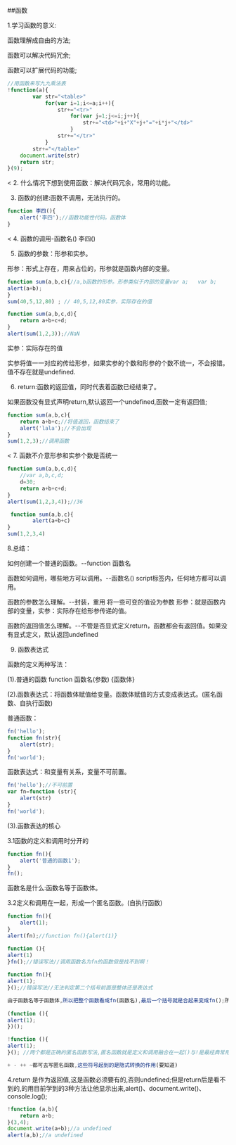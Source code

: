 ##函数

1.学习函数的意义: 

函数理解成自由的方法;

函数可以解决代码冗余;

函数可以扩展代码的功能;

```javascript
//用函数来写九九乘法表
!function(a){
		var str="<table>"
			for(var i=1;i<=a;i++){
				str+="<tr>"
					for(var j=1;j<=i;j++){
						str+="<td>"+i+"X"+j+"="+i*j+"</td>"
					}
				str+="</tr>"
			}
		str+="</table>"
	document.write(str)	
	return str;
}(9);
```
<
2. 什么情况下想到使用函数：解决代码冗余，常用的功能。

3.  函数的创建:函数不调用，无法执行的。

```javascript
function 李四(){
	alert('李四');//函数功能性代码。函数体
}
```
<
4. 函数的调用-函数名()
    李四()

5. 函数的参数：形参和实参。

形参：形式上存在，用来占位的，形参就是函数内部的变量。

```javascript
function sum(a,b,c){//a,b函数的形参。形参类似于内部的变量var a;   var b;
alert(a+b);
}
sum(40,5,12,80) ; // 40,5,12,80实参，实际存在的值
```

```javascript
function sum(a,b,c,d){
    return a+b+c+d;
}
alert(sum(1,2,3));//NaN
```
实参：实际存在的值

实参将值一一对应的传给形参，如果实参的个数和形参的个数不统一，不会报错。值不存在就是undefined.

6. return:函数的返回值，同时代表着函数已经结束了。

如果函数没有显式声明return,默认返回一个undefined,函数一定有返回值;

```javascript
function sum(a,b,c){
	return a+b+c;//将值返回，函数结束了
	alert('lala');//不会出现
}
sum(1,2,3);//调用函数
```
<
7.  函数不介意形参和实参个数是否统一

```javascript
function sum(a,b,c,d){
	//var a,b,c,d;
	d=30;
	return a+b+c+d;
}
alert(sum(1,2,3,4));//36
```
```javascript
 function sum(a,b,c){
	 	alert(a+b+c)
}
sum(1,2,3,4)
```

8.总结：

如何创建一个普通的函数。--function  函数名

函数如何调用，哪些地方可以调用。--函数名()   script标签内，任何地方都可以调用。

函数的参数怎么理解。--封装，重用    将一些可变的值设为参数        形参：就是函数内部的变量，实参：实际存在给形参传递的值。

函数的返回值怎么理解。--不管是否显式定义return，函数都会有返回值。如果没有显式定义，默认返回undefined

9. 函数表达式

函数的定义两种写法：

(1).普通的函数  function 函数名(参数) {函数体}

(2).函数表达式：将函数体赋值给变量。函数体赋值的方式变成表达式。(匿名函数、自执行函数)

普通函数：
```javascript
fn('hello');
function fn(str){
	alert(str);
}
fn('world');
```	

函数表达式：和变量有关系，变量不可前置。

```javascript
fn('hello');//不可前置
var fn=function (str){
	alert(str)
}
fn('world');
```	

(3).函数表达的核心

3.1函数的定义和调用时分开的

```javascript
function fn(){
	alert('普通的函数1');
}
fn();
```
函数名是什么:函数名等于函数体。

3.2定义和调用在一起，形成一个匿名函数。(自执行函数)

```javascript
function fn(){
	alert(1);
}
alert(fn);//function fn(){alert(1)}

function (){
alert(1)
}fn();//错误写法//调用函数名为fn的函数但是找不到啊！
	
function fn(){
alert(1);
}();//错误写法//无法判定第二个括号前面是整体还是表达式

由于函数名等于函数体,所以把整个函数看成fn(函数名),最后一个括号就是合起来变成fn();所以即起名又去调用它--匿名函数的由来
	
(function (){
alert(1);
})();

!function (){
alert(1);
}(); //两个都是正确的匿名函数写法,匿名函数就是定义和调用融合在一起()与!是最经典常用的;

+ - ++ ~都可去写匿名函数,这些符号起到的是隐式转换的作用(要知道)

```
4.return 是作为返回值,这是函数必须要有的,否则undefined;但是return后是看不到的,的用目前学到的3种方法让他显示出来,alert()、document.write()、console.log();
```javascript
!function (a,b){
	return a+b;
}(3,4);
document.write(a+b);//a undefined
alert(a,b);//a undefined
```